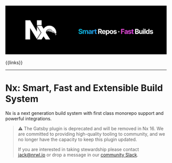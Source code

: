 <p style="text-align: center;"><img src="https://raw.githubusercontent.com/nrwl/nx/master/images/nx.png" width="600" alt="Nx - Smart, Fast and Extensible Build System"></p>

{{links}}

<hr>

# Nx: Smart, Fast and Extensible Build System

Nx is a next generation build system with first class monorepo support and powerful integrations.

> ⚠️ The Gatsby plugin is deprecated and will be removed in Nx 16. We are committed to providing high-quality tooling to community, and we no longer have the capacity to keep this plugin updated.
>
> If you are interested in taking stewardship please contact jack@nrwl.io or drop a message in our [community Slack](https://go.nrwl.io/join-slack?utm_source=nx.dev).
